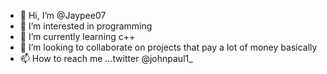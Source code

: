 - 👋 Hi, I’m @Jaypee07
- 👀 I’m interested in programming 
- 🌱 I’m currently learning c++
- 💞️ I’m looking to collaborate on projects that pay a lot of money basically 
- 📫 How to reach me ...twitter @johnpaul1_

<!---
Jaypee07/Jaypee07 is a ✨ special ✨ repository because its `README.md` (this file) appears on your GitHub profile.
You can click the Preview link to take a look at your changes.
--->
